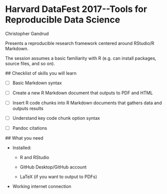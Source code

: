 # Harvard DataFest 2017--Tools for Reproducible Data Science

Christopher Gandrud

Presents a reproducible research framework centered around RStudio/R Markdown.

The session assumes a basic familiarity with R (e.g. can install packages, source files, and so on).

## Checklist of skills you will learn

- [ ] Basic Markdown syntax

- [ ] Create a new R Markdown document that outputs to PDF and HTML

- [ ] Insert R code chunks into R Markdown documents that gathers data and outputs results

- [ ] Understand key code chunk option syntax

- [ ] Pandoc citations

## What you need

- Installed:

    + R and RStudio

    + GitHub Desktop/GitHub account

    + LaTeX (if you want to output to PDFs)

- Working internet connection
